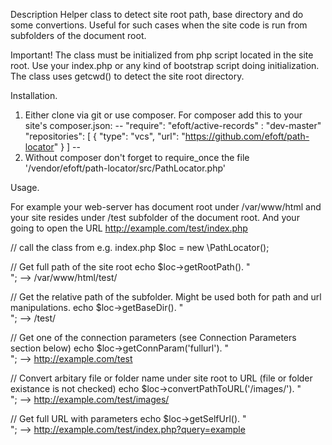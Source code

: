Description
Helper class to detect site root path, base directory and do some convertions. Useful for such cases when the site code is run from subfolders of the document root.

Important!
The class must be initialized from php script located in the site root. Use your index.php or any kind of bootstrap script doing initialization. The class uses getcwd() to detect the site root directory.


Installation.
1. Either clone via git or use composer. For composer add this to your site's composer.json:
--
"require":
  "efoft/active-records" : "dev-master"
"repositories": [
        {
            "type": "vcs",
            "url": "https://github.com/efoft/path-locator"
        }
    ]
--
2. Without composer don't forget to require_once the file '/vendor/efoft/path-locator/src/PathLocator.php'


Usage.

For example your web-server has document root under /var/www/html and your site resides under /test subfolder of the document root. And your going to open the URL
http://example.com/test/index.php 

// call the class from e.g. index.php
$loc = new \PathLocator();

// Get full path of the site root
echo $loc->getRootPath(). "<br>";
--> /var/www/html/test/

// Get the relative path of the subfolder. Might be used both for path and url manipulations.
echo $loc->getBaseDir(). "<br>";
--> /test/

// Get one of the connection parameters (see Connection Parameters section below)
echo $loc->getConnParam('fullurl'). "<br>";
--> http://example.com/test

// Convert arbitary file or folder name under site root to URL (file or folder existance is not checked)
echo $loc->convertPathToURL('/images/'). "<br>";
--> http://example.com/test/images/

// Get full URL with parameters
echo $loc->getSelfUrl(). "<br>";
--> http://example.com/test/index.php?query=example
